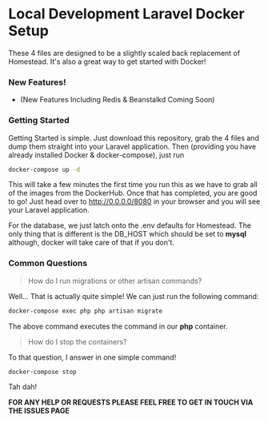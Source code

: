 # Local Development Laravel Docker Setup

These 4 files are designed to be a slightly scaled back replacement of Homestead. It's also a great way to get started with Docker!

### New Features!
  - (New Features Including Redis & Beanstalkd Coming Soon)

### Getting Started
Getting Started is simple. Just download this repository, grab the 4 files and dump them straight into your Laravel application. Then (providing you have already installed Docker & docker-compose), just run 
```sh
docker-compose up -d
```
This will take a few minutes the first time you run this as we have to grab all of the images from the DockerHub.
Once that has completed, you are good to go! Just head over to http://0.0.0.0/8080 in your browser and you will see your Laravel application.

For the database, we just latch onto the .env defaults for Homestead. The only thing that is different is the DB_HOST which should be set to **mysql** although, docker will take care of that if you don't.

### Common Questions
> How do I run migrations or other artisan commands?

Well... That is actually quite simple! We can just run the following command:
```sh
docker-compose exec php php artisan migrate
```
The above command executes the command in our **php** container.

> How do I stop the containers?

To that question, I answer in one simple command!
```sh
docker-compose stop
```
Tah dah!

**FOR ANY HELP OR REQUESTS PLEASE FEEL FREE TO GET IN TOUCH VIA THE ISSUES PAGE**
